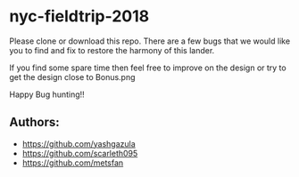 # nyc-fieldtrip-2018

Please clone or download this repo. There are a few bugs that we would like you to find and fix to restore the harmony of this lander.

If you find some spare time then feel free to improve on the design or try to get the design close to Bonus.png

Happy Bug hunting!!

## Authors:

* https://github.com/yashgazula
* https://github.com/scarleth095
* https://github.com/metsfan

